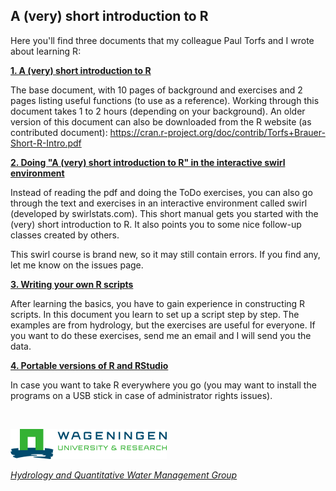 A (very) short introduction to R
------

Here you'll find three documents that my colleague Paul Torfs and I wrote about learning R:

[**1. A (very) short introduction to R**](https://github.com/ClaudiaBrauer/A-very-short-introduction-to-R/blob/master/documents/A%20(very)%20short%20introduction%20to%20R.pdf)

The base document, with 10 pages of background and exercises and 2 pages listing useful functions (to use as a reference).
Working through this document takes 1 to 2 hours (depending on your background).
An older version of this document can also be downloaded from the R website (as contributed document): https://cran.r-project.org/doc/contrib/Torfs+Brauer-Short-R-Intro.pdf

[**2. Doing "A (very) short introduction to R" in the interactive swirl environment**](https://github.com/ClaudiaBrauer/A-very-short-introduction-to-R/blob/master/documents/Doing%20A%20(very)%20short%20introduction%20to%20R%20in%20swirl.pdf)

Instead of reading the pdf and doing the ToDo exercises, you can also go through the text and exercises in an interactive environment called swirl (developed by swirlstats.com). This short manual gets you started with the (very) short introduction to R. It also points you to some nice follow-up classes created by others. 

<!--Download the swc file with the swirl course [here](https://github.com/ClaudiaBrauer/A-very-short-introduction-to-R/blob/master/documents/A_(very)_short_introduction_to_R.swc).-->

This swirl course is brand new, so it may still contain errors. If you find any, let me know on the issues page. 

[**3. Writing your own R scripts**](https://github.com/ClaudiaBrauer/A-very-short-introduction-to-R/blob/master/documents/Writing_your_own_R_scripts.pdf)

After learning the basics, you have to gain experience in constructing R scripts. In this document you learn to set up a script step by step. The examples are from hydrology, but the exercises are useful for everyone. If you want to do these exercises, send me an email and I will send you the data. 

[**4. Portable versions of R and RStudio**](https://github.com/ClaudiaBrauer/A-very-short-introduction-to-R/blob/master/documents/Portable_versions_of_R_and_RStudio.pdf)

In case you want to take R everywhere you go (you may want to install the programs on a USB stick in case of administrator rights issues).


&nbsp;

![Wageningen University](documents/logo_WUR_small.png)

[*Hydrology and Quantitative Water Management Group*](http://www.hwm.wur.nl)

